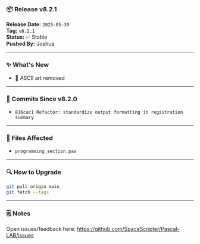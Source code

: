 ### 📦 Release v8.2.1

**Release Date:** `2025-05-30`  
**Tag:** `v8.2.1`  
**Status:** ✅ Stable  
**Pushed By:** Joshua

---

### ✨ What's New
- 🔧 ASCII art removed

---

### 🧾 Commits Since v8.2.0
- `816cac1 Refactor: standardize output formatting in registration summary`

---

### 📁 Files Affected
- `programming_section.pas`

---

### 🔍 How to Upgrade
```bash
git pull origin main
git fetch --tags
```

---

### 🗒️ Notes
Open issues/feedback here: <https://github.com/SpaceScripter/Pascal-LAB/issues>
